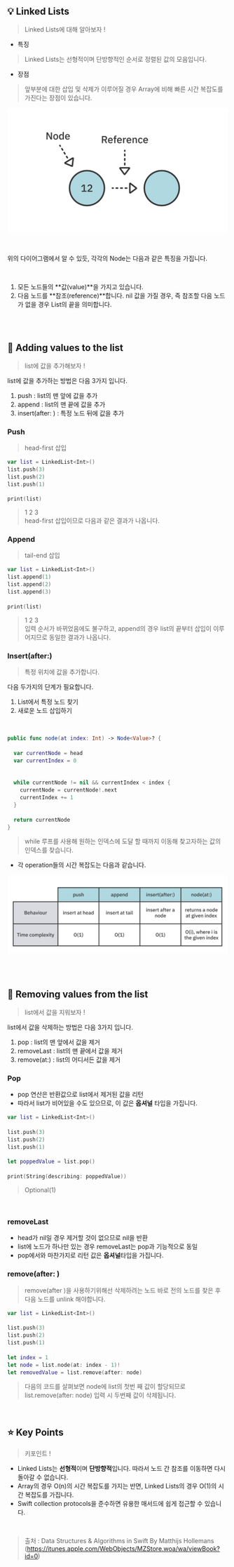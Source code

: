 ## 💡 Linked Lists
> Linked Lists에 대해 알아보자 ! </br>

* 특징
> Linked Lists는 선형적이며 단방향적인 순서로 정렬된 값의 모음입니다. </br>

* 장점 
> 앞부분에 대한 삽입 및 삭제가 이루어질 경우 Array에 비해 빠른 시간 복잡도를 가진다는 장점이 있습니다. </br>


![pic](./list1.png)

</br>

위의 다이어그램에서 알 수 있듯, 각각의 Node는 다음과 같은 특징을 가집니다. 

</br>

1. 모든 노드들의 **값(value)**을 가지고 있습니다.
2. 다음 노드를 **참조(reference)**합니다. nil 값을 가질 경우, 즉 참조할 다음 노드가 없을 경우 List의 끝을 의미합니다.

</br>
</br>

## 👀 Adding values to the list
> list에 값을 추가해보자 ! </br>

list에 값을 추가하는 방법은 다음 3가지 입니다. </br>

1. push : list의 맨 앞에 값을 추가
2. append : list의 맨 끝에 값을 추가
3. insert(after: ) : 특정 노드 뒤에 값을 추가

### Push
> head-first 삽입 </br>

```swift
var list = LinkedList<Int>()
list.push(3)
list.push(2)
list.push(1)

print(list)
```
> 1 2 3 </br>
> head-first 삽입이므로 다음과 같은 결과가 나옵니다. </br>

### Append
> tail-end 삽입 </br>

```swift
var list = LinkedList<Int>()
list.append(1)
list.append(2)
list.append(3)

print(list)
```
> 1 2 3 </br>
> 입력 순서가 바뀌었음에도 불구하고, append의 경우 list의 끝부터 삽입이 이루어지므로 동일한 결과가 나옵니다. </br>

### Insert(after:)
> 특정 위치에 값을 추가합니다. </br>

다음 두가지의 단계가 필요합니다. </br>

1. List에서 특정 노드 찾기 
2. 새로운 노드 삽입하기

</br>

```swift
public func node(at index: Int) -> Node<Value>? {
  
  var currentNode = head
  var currentIndex = 0

  
  while currentNode != nil && currentIndex < index {
    currentNode = currentNode!.next
    currentIndex += 1
  }

  return currentNode
}
```
> while 루프를 사용해 원하는 인덱스에 도달 할 때까지 이동해 찾고자하는 값의 인덱스를 찾습니다. </br>

* 각 operation들의 시간 복잡도는 다음과 같습니다. 

![pic](./list2.png)

</br>
</br>

## 👀 Removing values from the list
> list에서 값을 지워보자 ! </br>

list에서 값을 삭제하는 방법은 다음 3가지 입니다. </br>

1. pop : list의 맨 앞에서 값을 제거
2. removeLast : list의 맨 끝에서 값을 제거
3. remove(at:) : list의 어디서든 값을 제거

### Pop

* pop 연산은 반환값으로 list에서 제거된 값을 리턴
* 따라서 list가 비어있을 수도 있으므로, 이 값은 **옵셔널** 타입을 가집니다.

```swift
var list = LinkedList<Int>()

list.push(3)
list.push(2)
list.push(1)

let poppedValue = list.pop()
 
print(String(describing: poppedValue))
```
> Optional(1)

</br>

### removeLast

* head가 nil일 경우 제거할 것이 없으므로 nil을 반환
* list에 노드가 하나만 있는 경우 removeLast는 pop과 기능적으로 동일
* pop에서와 마찬가지로 리턴 값은 **옵셔널**타입을 가집니다.

### remove(after: )
> remove(after )을 사용하기위해선 삭제하려는 노드 바로 전의 노드를 찾은 후 다음 노드를 unlink 해야합니다. </br>

```swift
var list = LinkedList<Int>()

list.push(3)
list.push(2)
list.push(1)

let index = 1
let node = list.node(at: index - 1)!
let removedValue = list.remove(after: node)

```
> 다음의 코드를 살펴보면 node에 list의 첫번 째 값이 할당되므로 </br>
> list.remove(after: node) 입력 시 두번째 값이 삭제됩니다. 

</br> 

## ⭐️ Key Points 
> 키포인트 ! </br> 

- Linked Lists는 **선형적**이며 **단방향적**입니다. 따라서 노드 간 참조를 이동하면 다시 돌아갈 수 없습니다.
- Array의 경우 O(n)의 시간 복잡도를 가지는 반면, Linked Lists의 경우 O(1)의 시간 복잡도를 가집니다.
- Swift collection protocols을 준수하면 유용한 매서드에 쉽게 접근할 수 있습니다.

</br>

> 출처 : Data Structures & Algorithms in Swift By Matthijs Hollemans (https://itunes.apple.com/WebObjects/MZStore.woa/wa/viewBook?id=0)

</br>
